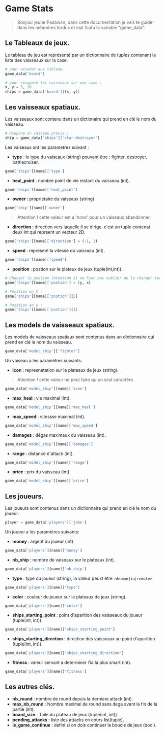 # Game Stats
> Bonjour jeune Padawan, dans cette documentation je vais te guider dans les méandres tordus et mal foutu la variable "game_data".

## Le Tableaux de jeux.
Le tableau de jeu est représenté par un dictionnaire de tuples contenant la liste des vaisseaux sur la case.

```python
# pour acceder aux tableau.
game_data['board']

# pour recupere les vaisseaux sur une case :
x, y = 5, 10
chips = game_data['board'][(x, y)]
```

## Les vaisseaux spatiaux.
Les vaisseaux sont contenu dans un dictionaire qui prend en clé le nom du vaisseau.

```python
# Rcupere un vaiseau precis :
ship = game_data['ships']['star-destroyer']
```

Les vaiseaux ont les parametres suivant :
- **type** : le type du vaiseaux (string) pouvant être : fighter, destroyer, battlecruiser.
```python
game['ships'][name]['type']
```

- **heal_point** : nombre point de vie restant du vaisseau (int).
```python
game['ships'][name]['heal_point']
```

- **owner** : proprietaire du vaiseaux (string)
```python
game['ship'][name]['owner']
```
> Attention ! cette valeur est a '*none*' pour un vaiseaux abandonner.

- **direction** : direction vers laquelle il se dirige. c'est un tuple contenat deux int qui reprsent un vecteur 2D.
```python
game['ships'][name]['direction'] = (-1, 1)
```

- **speed** : represent la vitesse du vaisseau (int).
```python
game['ships'][name]['speed']
```

- **position** : postion sur le plateux de jeux (tuple(int,int)).

```python
# Changer la postion (Atention il ne faut pas oublier de la changer sur le plateau de jeu !):
game['ships'][name]['postion'] = (y, x)

# Position en X :
game['ships'][name]['postion'][0]

# Position en y :
game['ships'][name]['postion'][1]
```

## Les models de vaisseaux spatiaux.
Les models de vaisseaux spatiaux sont contenus dans un dictionnaire qui prend en clé le nom du vaisseau.
```python
game_data['model_ship']['fighter']
```

Un vaiseau a les paramètres suivants:
- **icon** : represnetation sur le plateaux de jeux (string).

> Attention ! cette valeur ne peut faire qu'un seul caractère.

```python
game_data['model_ship'][name]['icon']
```
- **max_heal** : vie maximal (int).
```python
game_data['model_ship'][name]['max_heal']
```
- **max_speed** : vitessse maximal (int).
```python
game_data['model_ship'][name]['max_speed']
```
- **damages** : dégas maximaux du vaisseau (int).
```python
game_data['model_ship'][name]['damages']
```
- **range** : distance d'attack (int).
```python
game_data['model_ship'][name]['range']
```

- **price** : prix du vaisseau (int).
```python
game_data['model_ship'][name]['price']
```

## Les joueurs.
Les joueurs sont contenus dans un dictionnaire qui prend en clé le nom du joueur.
```python
player = game_data['players']['john']
```

Un joueur a les paramètres suivants:
- **money** : argent du joueur (int).
```python
game_data['players'][name]['money']
```
- **nb_ship** : nombre de vaiseaux sur le plateaux (int).
```python
game_data['players'][name]['nb_ship']
```
- **type** : type du joueur (string), la valeur peuxt être :```<human|ia|remote>```
```python
game_data['players'][name]['type']
```
- **color** : couleur du joueur sur le plateaux de jeux (string).
```python
game_data['players'][name]['color']
```
- **ships_starting_point** : point d'aparition des vaisseaux du joueur (tuple(int, int)).
```python
game_data['players'][name]['ships_starting_point']
```
- **ships_starting_direction** : direction des vaisseaux au point d'aparition (tuple(int, int)).
```python
game_data['players'][name]['ships_starting_direction']
```

- **fitness** : valeur servant a determiner l'ia la plus smart (int).
```python
game_data['players'][name]['fitness']
``` 

## Les autres clés.
- **nb_round** : nombre de round depuis la derniere attack (int).
- **max_nb_round** : Nombre maximal de round sans dega avant la fin de la partie (int).
- **board_size** : Taile du plateau de jeux (tuple(int, int)).
- **pending_attacks** : liste des attacks en cours list(tuple).
- **is_game_continue** : defini si on dois continuer la boucle de jeux (bool).
